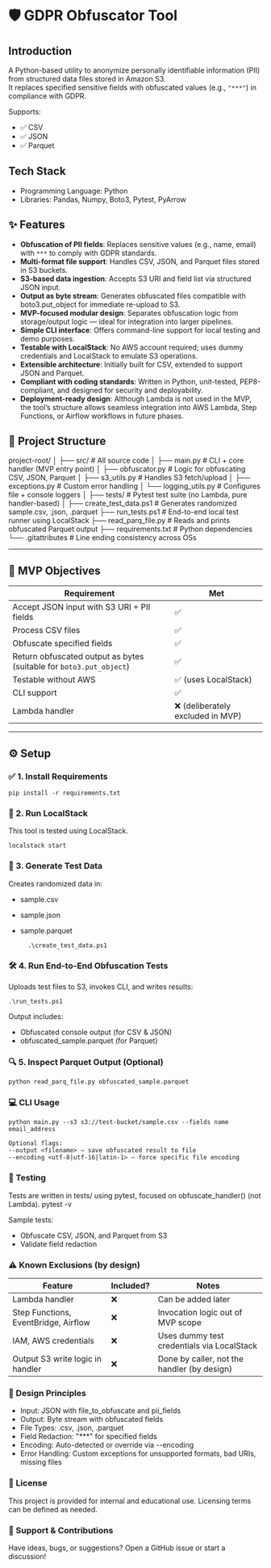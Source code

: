 # 🛡️ GDPR Obfuscator Tool

## Introduction
A Python-based utility to anonymize personally identifiable information (PII) from structured data files stored in Amazon S3.  
It replaces specified sensitive fields with obfuscated values (e.g., `"***"`) in compliance with GDPR.

Supports:
- ✅ CSV
- ✅ JSON
- ✅ Parquet

## Tech Stack
- Programming Language: Python
- Libraries: Pandas, Numpy, Boto3, Pytest, PyArrow 

## ✨ Features
- **Obfuscation of PII fields**: Replaces sensitive values (e.g., name, email) with `***` to comply with GDPR standards.
- **Multi-format file support**: Handles CSV, JSON, and Parquet files stored in S3 buckets.
- **S3-based data ingestion**: Accepts S3 URI and field list via structured JSON input.
- **Output as byte stream**: Generates obfuscated files compatible with boto3.put_object for immediate re-upload to S3.
- **MVP-focused modular design**: Separates obfuscation logic from storage/output logic — ideal for integration into larger pipelines.
- **Simple CLI interface**: Offers command-line support for local testing and demo purposes.
- **Testable with LocalStack**: No AWS account required; uses dummy credentials and LocalStack to emulate S3 operations.
- **Extensible architecture**: Initially built for CSV, extended to support JSON and Parquet.
- **Compliant with coding standards**: Written in Python, unit-tested, PEP8-compliant, and designed for security and deployability.
- **Deployment-ready design**: Although Lambda is not used in the MVP, the tool’s structure allows seamless integration into AWS Lambda, Step Functions, or Airflow workflows in future phases.

## 📁 Project Structure

project-root/ │ ├── src/ # All source code │ ├── main.py # CLI + core handler (MVP entry point) │ ├── obfuscator.py # Logic for obfuscating CSV, JSON, Parquet │ ├── s3_utils.py # Handles S3 fetch/upload │ ├── exceptions.py # Custom error handling │ └── logging_utils.py # Configures file + console loggers │ ├── tests/ # Pytest test suite (no Lambda, pure handler-based) │ ├── create_test_data.ps1 # Generates randomized sample.csv, .json, .parquet ├── run_tests.ps1 # End-to-end local test runner using LocalStack ├── read_parq_file.py # Reads and prints obfuscated Parquet output ├── requirements.txt # Python dependencies └── .gitattributes # Line ending consistency across OSs


---

## 🎯 MVP Objectives

| Requirement | Met |
|-------------|-----|
| Accept JSON input with S3 URI + PII fields | ✅ |
| Process CSV files | ✅ |
| Obfuscate specified fields | ✅ |
| Return obfuscated output as bytes (suitable for `boto3.put_object`) | ✅ |
| Testable without AWS | ✅ (uses LocalStack) |
| CLI support | ✅ |
| Lambda handler | ❌ (deliberately excluded in MVP) |

---

## ⚙️ Setup

### ✅ 1. Install Requirements

    pip install -r requirements.txt


### 🚀 2. Run LocalStack
  This tool is tested using LocalStack.

    localstack start

### 🧪 3. Generate Test Data
  Creates randomized data in:
- sample.csv
- sample.json
- sample.parquet
    
        .\create_test_data.ps1

### 🛠️ 4. Run End-to-End Obfuscation Tests
Uploads test files to S3, invokes CLI, and writes results:

    .\run_tests.ps1

Output includes:
- Obfuscated console output (for CSV & JSON)
- obfuscated_sample.parquet (for Parquet)

### 🔍 5. Inspect Parquet Output (Optional)
    python read_parq_file.py obfuscated_sample.parquet

### 💻 CLI Usage
    python main.py --s3 s3://test-bucket/sample.csv --fields name email_address

    Optional flags:
    --output <filename> – save obfuscated result to file
    --encoding <utf-8|utf-16|latin-1> – force specific file encoding

### 🧪 Testing
Tests are written in tests/ using pytest, focused on obfuscate_handler() (not Lambda).
    pytest -v

Sample tests:
- Obfuscate CSV, JSON, and Parquet from S3
- Validate field redaction

### ⚠️ Known Exclusions (by design)

| Feature | Included? | Notes |
|---------|-----------|-------|
| Lambda handler | ❌ | Can be added later |
| Step Functions, EventBridge, Airflow | ❌ | Invocation logic out of MVP scope |
| IAM, AWS credentials | ❌ | Uses dummy test credentials via LocalStack |
| Output S3 write logic in handler | ❌ | Done by caller, not the handler (by design) |

### 🧰 Design Principles
- Input: JSON with file_to_obfuscate and pii_fields
- Output: Byte stream with obfuscated fields
- File Types: .csv, .json, .parquet
- Field Redaction: "***" for specified fields
- Encoding: Auto-detected or override via --encoding
- Error Handling: Custom exceptions for unsupported formats, bad URIs, missing files

### 📝 License
This project is provided for internal and educational use. Licensing terms can be defined as needed.

### 🙋 Support & Contributions
Have ideas, bugs, or suggestions? Open a GitHub issue or start a discussion!